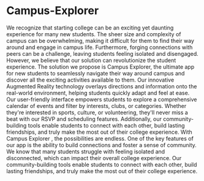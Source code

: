 # Campus-Explorer

We recognize that starting college can be an exciting yet daunting experience for many new students. The sheer size and complexity of campus can be overwhelming, making it difficult for them to find their way around and engage in campus life. Furthermore, forging connections with peers can be a challenge, leaving students feeling isolated and disengaged. However, we believe that our solution can revolutionize the student experience.
The solution we propose is Campus Explorer, the ultimate app for new students to seamlessly navigate their way around campus and discover all the exciting activities available to them. Our innovative Augmented Reality technology overlays directions and information onto the real-world environment, helping students quickly adapt and feel at ease. Our user-friendly interface empowers students to explore a comprehensive calendar of events and filter by interests, clubs, or categories. Whether they're interested in sports, culture, or volunteering, they'll never miss a beat with our RSVP and scheduling features. Additionally, our community-building tools enable students to connect with each other, build lasting friendships, and truly make the most out of their college experience. With Campus Explorer , the possibilities are endless.
One of the key features of our app is the ability to build connections and foster a sense of community. We know that many students struggle with feeling isolated and disconnected, which can impact their overall college experience. Our community-building tools enable students to connect with each other, build lasting friendships, and truly make the most out of their college experience.
